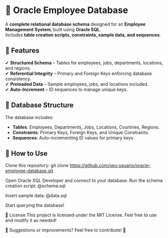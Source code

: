 # 🏢 Oracle Employee Database
A **complete relational database schema** designed for an **Employee Management System**, built using **Oracle SQL**.  
Includes **table creation scripts, constraints, sample data, and sequences**.

## 📌 Features
✔ **Structured Schema** – Tables for employees, jobs, departments, locations, and regions.  
✔ **Referential Integrity** – Primary and Foreign Keys enforcing database consistency.  
✔ **Preloaded Data** – Sample employees, jobs, and locations included.  
✔ **Auto-Increment** – ID sequences to manage unique keys.

## 📂 Database Structure
The database includes:
- **Tables**: Employees, Departments, Jobs, Locations, Countries, Regions.
- **Constraints**: Primary Keys, Foreign Keys, and Unique Constraints.
- **Sequences**: Auto-incrementing ID values for primary keys.

## 🚀 How to Use
Clone this repository:
   git clone https://github.com/seu-usuario/oracle-employee-database.git

Open Oracle SQL Developer and connect to your database.
Run the schema creation script:
@schema.sql

Insert sample data:
@data.sql

Start querying the database!

📝 License
This project is licensed under the MIT License.
Feel free to use and modify it as needed!

🔹 Suggestions or improvements? Feel free to contribute! 🚀
